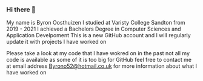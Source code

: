 ### Hi there 👋

My name is Byron Oosthuizen 
I studied at Varisty College Sandton from 2019 - 2021 
I achieved a Bachelors Degree in Computer Sciences and Application Develpoment 
This is a new GitHub account and I will regularly update it with projects I have worked on 

Please take a look at my code that I have wokred on in the past not all my code is available as some of it is too big for GitHub 
feel free to contact me at email address Byrono52@hotmail.co.uk for more information about what I have worked on 
